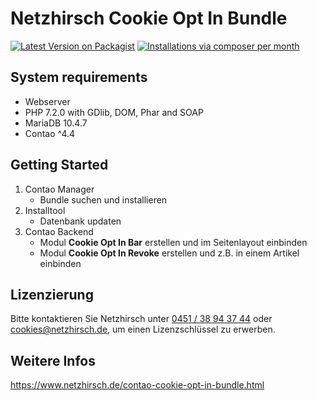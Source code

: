 # Netzhirsch Cookie Opt In Bundle

[![Latest Version on Packagist](http://img.shields.io/packagist/v/Netzhirsch/cookie-opt-in-bundle.svg)](https://packagist.org/packages/netzhirsch/cookie-opt-in-bundle)
[![Installations via composer per month](http://img.shields.io/packagist/dm/Netzhirsch/cookie-opt-in-bundle.svg)](https://packagist.org/packages/netzhirsch/cookie-opt-in-bundle)

## System requirements
 * Webserver
 * PHP 7.2.0 with GDlib, DOM, Phar and SOAP
 * MariaDB 10.4.7
 * Contao ^4.4

## Getting Started
 1. Contao Manager
    * Bundle suchen und installieren
 1. Installtool
    * Datenbank updaten
 1. Contao Backend
    * Modul **Cookie Opt In Bar** erstellen und im Seitenlayout einbinden
    * Modul **Cookie Opt In Revoke** erstellen und z.B. in einem Artikel einbinden
 
## Lizenzierung
Bitte kontaktieren Sie Netzhirsch unter <a href="tel:+4945138943740">0451 / 38 94 37 44</a> oder <a href="mailto:cookies@netzhirsch.de">cookies@netzhirsch.de</a>, um einen Lizenzschlüssel zu erwerben.

## Weitere Infos
https://www.netzhirsch.de/contao-cookie-opt-in-bundle.html
